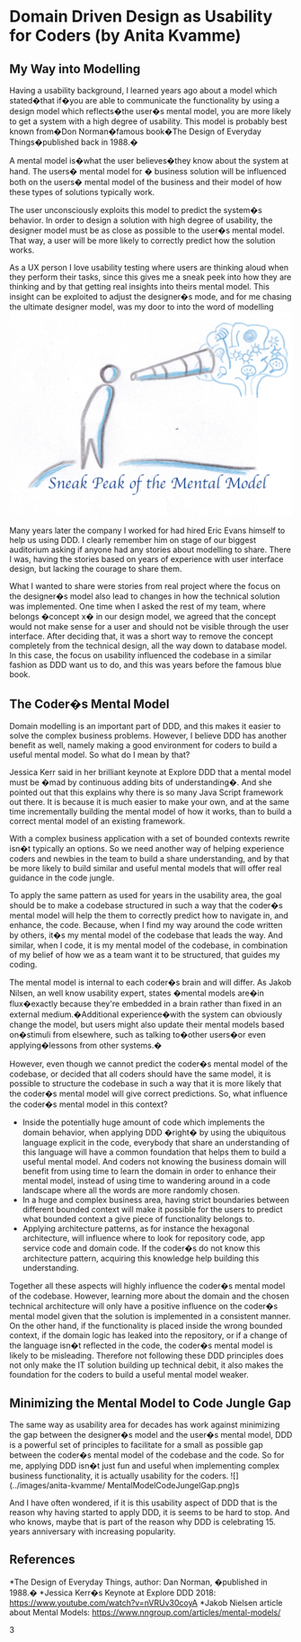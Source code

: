 # Domain Driven Design as Usability for Coders (by Anita Kvamme)

## My Way into Modelling
Having a usability background, I learned years ago about a model which stated�that if�you are able to communicate the functionality by using a design model which reflects�the user�s mental model, you are more likely to get a system with a high degree of usability. This model is probably best known from�Don Norman�famous book�The Design of Everyday Things�published back in 1988.�

A mental model is�what the user believes�they know about the system at hand. The users� mental model for � business solution will be influenced both on the users� mental model of the business and their model of how these types of solutions typically work. 

The user unconsciously exploits this model to predict the system�s behavior. In order to design a solution with high degree of usability, the designer model must be as close as possible to the user�s mental model. That way, a user will be more likely to correctly predict how the solution works. 

As a UX person I love usability testing where users are thinking aloud when they perform their tasks, since this gives me a sneak peek into how they are thinking and by that getting real insights into theirs mental model. This insight can be exploited to adjust the designer�s mode, and for me chasing the ultimate designer model, was my door to into the word of modelling 
![](../images/anita-kvamme/SneakPeekIntoMentalModel.png)

Many years later the company I worked for had hired Eric Evans himself to help us using DDD. I clearly remember him on stage of our biggest auditorium asking if anyone had any stories about modelling to share. There I was, having the stories based on years of experience with user interface design, but lacking the courage to share them.

What I wanted to share were stories from real project where the focus on the designer�s model also lead to changes in how the technical solution was implemented. One time when I asked the rest of my team, where belongs  �concept x� in our design model, we agreed that the concept would not make sense for a user and should not be visible through the user interface. After deciding that, it was a short way to remove the concept completely from the technical design, all the way down to database model. In this case, the focus on usability influenced the codebase in a similar fashion as DDD want us to do, and this was years before the famous blue book. 

## The Coder�s Mental Model
Domain modelling is an important part of DDD, and this makes it easier to solve the complex business problems. However, I believe DDD has another benefit as well, namely making a good environment for coders to build a useful mental model. So what do I mean by that? 

Jessica Kerr said in her brilliant keynote at Explore DDD that a mental model must be �mad by continuous adding bits of understanding�. And she pointed out that this explains why there is so many Java Script framework out there. It is because it is much easier to make your own, and at the same time incrementally building the mental model of how it works, than to build a correct mental model of an existing framework. 

With a complex business application with a set of bounded contexts rewrite isn�t typically an options. So we need another way of helping experience coders and newbies in the team to build a share understanding, and by that be more likely to build similar and useful mental models that will offer real guidance in the code jungle. 

To apply the same pattern as used for years in the usability area, the goal should be to make a codebase structured in such a way that the coder�s mental model will help the them to correctly predict how to navigate in, and enhance, the code. Because, when I find my way around the code written by others, it�s my mental model of the codebase that leads the way. And similar, when I code, it is my mental model of the codebase, in combination of my belief of how we as a team want it to be structured, that guides my coding. 

The mental model is internal to each coder�s brain and will differ. As Jakob Nilsen, an well know usability expert, states �mental models are�in flux�exactly because they're embedded in a brain rather than fixed in an external medium.�Additional experience�with the system can obviously change the model, but users might also update their mental models based on�stimuli from elsewhere, such as talking to�other users�or even applying�lessons from other systems.�  

However, even though we cannot predict the coder�s mental model of the codebase, or decided that all coders should have the same model, it is possible to structure the codebase in such a way that it is more likely that the coder�s mental model will give correct predictions. So, what influence the coder�s mental model in this context?

* Inside the potentially huge amount of code which implements the domain behavior, when applying DDD �right� by using the ubiquitous language explicit in the code, everybody that share an understanding of this language will have a common foundation that helps them to build a useful mental model.  And coders not knowing the business domain will benefit from using time to learn the domain in order to enhance their mental model, instead of using time to wandering around in a code landscape where all the words are more randomly chosen. 
* In a huge and complex business area, having strict boundaries between different bounded context will make it possible for the users to predict what bounded context a give piece of functionality belongs to. 
* Applying architecture patterns, as for instance the hexagonal architecture, will influence where to look for repository code, app service code and domain code. If the coder�s do not know this architecture pattern, acquiring this knowledge help building this understanding. 

Together all these aspects will highly influence the coder�s mental model of the codebase. However, learning more about the domain and the chosen technical architecture will only have a positive influence on the coder�s mental model given that the solution is implemented in a consistent manner. On the other hand, if the functionality is placed inside the wrong bounded context, if the domain logic has leaked into the repository, or if a change of the language isn�t reflected in the code, the coder�s mental model is likely to be misleading. Therefore not following these DDD principles does not only make the IT solution building up technical debit, it also makes the foundation for the coders to build a useful mental model weaker. 

## Minimizing the Mental Model to Code Jungle Gap
The same way as usability area for decades has work against minimizing the gap between the designer�s model and the user�s mental model, DDD is a powerful set of principles to facilitate for a small as possible gap between the coder�s mental model of the codebase and the code. So for me, applying DDD isn�t just fun and useful when implementing complex business functionality, it is actually usability for the coders.
![](../images/anita-kvamme/ MentalModelCodeJungelGap.png)s

And I have often wondered, if it is this usability aspect of DDD that is the reason why having started to apply DDD, it is seems to be hard to stop. And who knows, maybe that is part of the reason why DDD is celebrating 15. years anniversary with increasing popularity. 

## References
*The Design of Everyday Things, author: Dan Norman, �published in 1988.�
*Jessica Kerr�s Keynote at Explore DDD 2018: https://www.youtube.com/watch?v=nVRUv30coyA
*Jakob Nielsen article about Mental Models: https://www.nngroup.com/articles/mental-models/






3


